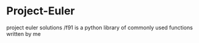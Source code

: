 Project-Euler
=============

project euler solutions
/f91 is a python library of commonly used functions written by me